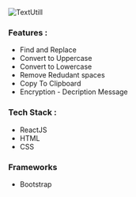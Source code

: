 ![TextUtill](https://user-images.githubusercontent.com/77090657/192954269-b92dfa94-3ea1-402a-9dae-9f7210b466a3.png)

### Features :
  - Find and Replace
  - Convert to Uppercase
  - Convert to Lowercase
  - Remove Redudant spaces
  - Copy To Clipboard
  - Encryption - Decription Message
  

### Tech Stack :
  - ReactJS
  - HTML
  - CSS
 
 ### Frameworks
  - Bootstrap

